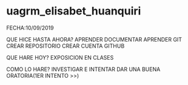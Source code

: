 # uagrm_elisabet_huanquiri
FECHA:10/09/2019

QUE HICE HASTA AHORA?
APRENDER DOCUMENTAR
APRENDER GIT
CREAR REPOSITORIO
CREAR CUENTA GITHUB

QUE HARE HOY?
EXPOSICION EN CLASES

COMO LO HARE?
INVESTIGAR E INTENTAR DAR UNA BUENA ORATORIA(1ER INTENTO >>)
